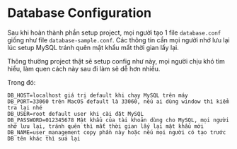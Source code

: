 # Database Configuration

Sau khi hoàn thành phần setup project, mọi người tạo 1 file `database.conf` giống như file `database-sample.conf`.
Các thông tin cần mọi người nhớ lưu lại lúc setup MySQL tránh quên mật khẩu mất thời gian lấy lại.

Thông thường project thật sẽ setup config như này, mọi người chịu khó tìm hiểu, làm quen cách này sau đi làm sẽ dễ hơn nhiều.

Trong đó:

```
DB_HOST=localhost giá trị default khi chạy MySQL trên máy
DB_PORT=33060 trên MacOS default là 33060, nếu ai dùng window thì kiểm tra lại nhé
DB_USER=root default user khi cài đặt MySQL
DB_PASSWORD=012345678 Mật khẩu của tài khoản dùng cho MySQL, mọi người nhớ lưu lại, tránh quên thì mất thời gian lấy lại mật khẩu mới
DB_NAME=user_management copy phần này hoặc nếu mọi người có tạo trước DB tên khác thì sửa lại
```